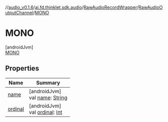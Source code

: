 //[audio_v0.1.6](../../../../../index.md)/[ai.fd.thinklet.sdk.audio](../../../index.md)/[RawAudioRecordWrapper](../../index.md)/[RawAudioOutputChannel](../index.md)/[MONO](index.md)

# MONO

[androidJvm]\
[MONO](index.md)

## Properties

| Name | Summary |
|---|---|
| [name](../-s-t-e-r-e-o/index.md#-372974862%2FProperties%2F-847875642) | [androidJvm]<br>val [name](../-s-t-e-r-e-o/index.md#-372974862%2FProperties%2F-847875642): [String](https://kotlinlang.org/api/latest/jvm/stdlib/kotlin/-string/index.html) |
| [ordinal](../-s-t-e-r-e-o/index.md#-739389684%2FProperties%2F-847875642) | [androidJvm]<br>val [ordinal](../-s-t-e-r-e-o/index.md#-739389684%2FProperties%2F-847875642): [Int](https://kotlinlang.org/api/latest/jvm/stdlib/kotlin/-int/index.html) |

